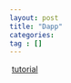 ```yaml
---
layout: post
title: "Dapp"
categories: 
tag : []
---
```


 [tutorial](https://www.youtube.com/watch?v=8wMKq7HvbKw&t=12700s)

